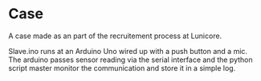 # Case

A case made as an part of the recruitement process at Lunicore.

Slave.ino runs at an Arduino Uno wired up with a push button and a mic. The arduino passes sensor reading via the serial interface and the python script master monitor the communication and store it in a simple log.
